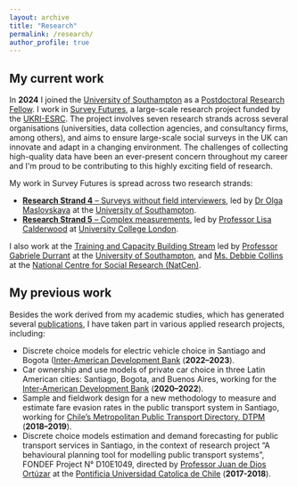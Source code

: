 ```yaml
---
layout: archive
title: "Research"
permalink: /research/
author_profile: true
---
```


## My current work

In **2024** I joined the [University of Southampton](http://southampton.ac.uk) as a [Postdoctoral Research Fellow](https://www.southampton.ac.uk/people/65c5fn/mr-cristian-domarchi). I work in [Survey Futures](https://surveyfutures.net/), a large-scale research project funded by the [UKRI-ESRC](https://www.ukri.org/councils/esrc/). The project involves seven research strands across several organisations (universities, data collection agencies, and consultancy firms, among others), and aims to ensure large-scale social surveys in the UK can innovate and adapt in a changing environment. The challenges of collecting high-quality data have been an ever-present concern throughout my career and I'm proud to be contributing to this highly exciting field of research.

My work in Survey Futures is spread across two research strands:
* [**Research Strand 4** – Surveys without field interviewers](https://surveyfutures.net/research-programme/research-strand-4/), led by [Dr Olga Maslovskaya](https://www.southampton.ac.uk/people/5wzzpw/doctor-olga-maslovskaya) at the [University of Southampton](http://southampton.ac.uk).
* [**Research Strand 5** – Complex measurements](https://surveyfutures.net/research-programme/research-strand-5/), led by [Professor Lisa Calderwood](https://profiles.ucl.ac.uk/48143-lisa-calderwood) at [University College London](http://ucl.ac.uk).

I also work at the [Training and Capacity Building Stream](https://surveyfutures.net/training-capacity-building/) led by [Professor Gabriele Durrant](https://www.southampton.ac.uk/people/5x25ff/professor-gabriele-durrant) at the [University of Southampton](http://southampton.ac.uk), and [Ms. Debbie Collins](https://natcen.ac.uk/people/debbie-collins) at the [National Centre for Social Research (NatCen)](https://natcen.ac.uk/).

## My previous work

Besides the work derived from my academic studies, which has generated several [publications](/pages/publications.md), I have taken part in various applied research projects, including:

* Discrete choice models for electric vehicle choice in Santiago and Bogota ([Inter-American Development Bank](https://www.iadb.org/es) (**2022–2023**).
* Car ownership and use models of private car choice in three Latin American cities: Santiago, Bogota, and Buenos Aires, working for the [Inter-American Development Bank](https://www.iadb.org/es) (**2020–2022**).
* Sample and fieldwork design for a new methodology to measure and estimate fare evasion rates in the public transport system in Santiago, working for [Chile’s Metropolitan Public Transport Directory, DTPM](https://www.dtpm.cl/) (**2018–2019**).
* Discrete choice models estimation and demand forecasting for public transport services in Santiago, in the context of research project “A behavioural planning tool for modelling public transport systems”, FONDEF Project N° D10E1049, directed by [Professor Juan de Dios Ortúzar](https://www.ing.uc.cl/academicos-e-investigadores/juan-de-dios-ortuzar-salas/) at the [Pontificia Universidad Catolica de Chile](http://www.puc.cl) (**2017-2018**).

